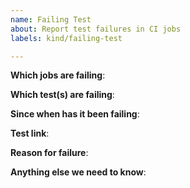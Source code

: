 ```yaml
---
name: Failing Test
about: Report test failures in CI jobs
labels: kind/failing-test

---
```


<!-- Please only use this template for submitting reports about failing tests in CI jobs -->

**Which jobs are failing**:

**Which test(s) are failing**:

**Since when has it been failing**:

**Test link**:

**Reason for failure**:

**Anything else we need to know**:
